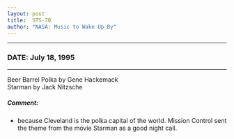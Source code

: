 ```yaml
---
layout: post
title:  STS-70
author: "NASA: Music to Wake Up By"
---
```


----
### DATE: July 18, 1995
----
Beer Barrel Polka by Gene Hackemack<br />Starman by Jack Nitzsche

##### Comment:
* because Cleveland is the polka capital of the world.
Mission Control sent the theme from the movie Starman as a good night call.
